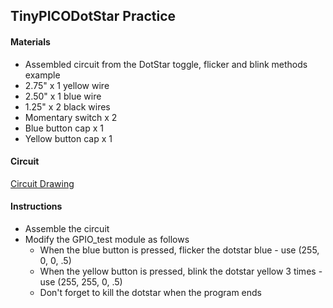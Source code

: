 ## TinyPICODotStar Practice

#### Materials
 - Assembled circuit from the DotStar toggle, flicker and blink methods example
 - 2.75" x 1 yellow wire
 - 2.50" x 1 blue wire
 - 1.25" x 2 black wires
 - Momentary switch x 2
 - Blue button cap x 1
 - Yellow button cap x 1

#### Circuit
[Circuit Drawing](lesson02-10.pdf)

#### Instructions
 - Assemble the circuit
 - Modify the GPIO_test module as follows
   * When the blue button is pressed, flicker the dotstar blue - use (255, 0, 0, .5)
   * When the yellow button is pressed, blink the dotstar yellow 3 times - use (255, 255, 0, .5)
   * Don't forget to kill the dotstar when the program ends
